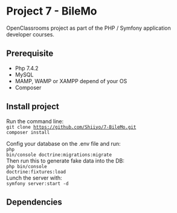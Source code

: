 # Project 7 - BileMo

OpenClassrooms project as part of the PHP / Symfony application developer courses.

## Prerequisite
- Php 7.4.2
- MySQL
- MAMP, WAMP or XAMPP depend of your OS
-  Composer

## Install project
Run the command line: <br/>
<code>git clone https://github.com/Shiiyo/7-BileMo.git</code><br/>
<code>composer install</code><br/>

Config your database on the .env file and run:<br/>
<code>php bin/console doctrine:migrations:migrate</code><br/>
Then run this to generate fake data into the DB:<br/>
<code>php bin/console doctrine:fixtures:load</code><br/>
Lunch the server with:<br/>
<code>symfony server:start -d</code>

## Dependencies